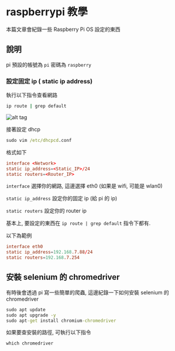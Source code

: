 # raspberrypi 教學

本篇文章會紀錄一些 Raspberry Pi OS 設定的東西

## 說明

pi 預設的帳號為 `pi` 密碼為 `raspberry`

### 設定固定 ip ( static ip address)

執行以下指令查看網路

```cmd
ip route | grep default
```

![alt tag](https://i.imgur.com/wux0QsZ.png)

接著設定 dhcp

```cmd
sudo vim /etc/dhcpcd.conf
```

格式如下

```conf
interface <Network>
static ip_address=<Static_IP>/24
static routers=<Router_IP>
```

`interface` 選擇你的網路, 這邊選擇 eth0 (如果是 wifi, 可能是 wlan0)

`static ip_address` 設定你的固定 ip (給 pi 的 ip)

`static routers` 設定你的 router ip

基本上, 要設定的東西在 `ip route | grep default` 指令下都有.

以下為範例

```conf
interface eth0
static ip_address=192.168.7.88/24
static routers=192.168.7.254
```

## 安裝 selenium 的 chromedriver

有時後會透過 pi 寫一些簡單的爬蟲, 這邊紀錄一下如何安裝 selenium 的 chromedriver

```cmd
sudo apt update
sudo apt upgrade -y
sudo apt-get install chromium-chromedriver
```

如果要查安裝的路徑, 可執行以下指令

```cmd
which chromedriver
```